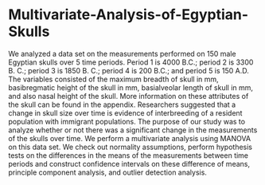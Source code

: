 # Multivariate-Analysis-of-Egyptian-Skulls
We analyzed a data set on the measurements performed on 150 male Egyptian skulls over 5 time periods. Period 1 is 4000 B.C.; period 2 is 3300 B. C.; period 3 is 1850 B. C.; period 4 is 200 B.C.; and period 5 is 150 A.D. The variables consisted of the maximum breadth of skull in mm, basibregmatic height of the skull in mm, basialveolar length of skull in mm, and also nasal height of the skull. More information on these attributes of the skull can be found in the appendix. Researchers suggested that a change in skull size over time is evidence of interbreeding of a resident population with immigrant populations. The purpose of our study was to analyze whether or not there was a significant change in the measurements of the skulls over time. We perform a multivariate analysis using MANOVA on this data set. We check out normality assumptions, perform hypothesis tests on the differences in the means of the measurements between time periods and construct confidence intervals on these difference of means, principle component analysis, and outlier detection analysis.
